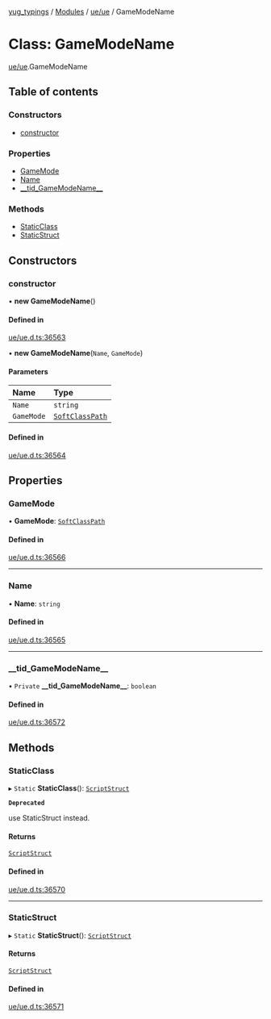 [yug_typings](../README.md) / [Modules](../modules.md) / [ue/ue](../modules/ue_ue.md) / GameModeName

# Class: GameModeName

[ue/ue](../modules/ue_ue.md).GameModeName

## Table of contents

### Constructors

- [constructor](ue_ue.GameModeName.md#constructor)

### Properties

- [GameMode](ue_ue.GameModeName.md#gamemode)
- [Name](ue_ue.GameModeName.md#name)
- [\_\_tid\_GameModeName\_\_](ue_ue.GameModeName.md#__tid_gamemodename__)

### Methods

- [StaticClass](ue_ue.GameModeName.md#staticclass)
- [StaticStruct](ue_ue.GameModeName.md#staticstruct)

## Constructors

### constructor

• **new GameModeName**()

#### Defined in

[ue/ue.d.ts:36563](https://github.com/YugMetaverse/yug_typings/blob/25cad34/ue/ue.d.ts#L36563)

• **new GameModeName**(`Name`, `GameMode`)

#### Parameters

| Name | Type |
| :------ | :------ |
| `Name` | `string` |
| `GameMode` | [`SoftClassPath`](ue_ue.SoftClassPath.md) |

#### Defined in

[ue/ue.d.ts:36564](https://github.com/YugMetaverse/yug_typings/blob/25cad34/ue/ue.d.ts#L36564)

## Properties

### GameMode

• **GameMode**: [`SoftClassPath`](ue_ue.SoftClassPath.md)

#### Defined in

[ue/ue.d.ts:36566](https://github.com/YugMetaverse/yug_typings/blob/25cad34/ue/ue.d.ts#L36566)

___

### Name

• **Name**: `string`

#### Defined in

[ue/ue.d.ts:36565](https://github.com/YugMetaverse/yug_typings/blob/25cad34/ue/ue.d.ts#L36565)

___

### \_\_tid\_GameModeName\_\_

• `Private` **\_\_tid\_GameModeName\_\_**: `boolean`

#### Defined in

[ue/ue.d.ts:36572](https://github.com/YugMetaverse/yug_typings/blob/25cad34/ue/ue.d.ts#L36572)

## Methods

### StaticClass

▸ `Static` **StaticClass**(): [`ScriptStruct`](ue_ue.ScriptStruct.md)

**`Deprecated`**

use StaticStruct instead.

#### Returns

[`ScriptStruct`](ue_ue.ScriptStruct.md)

#### Defined in

[ue/ue.d.ts:36570](https://github.com/YugMetaverse/yug_typings/blob/25cad34/ue/ue.d.ts#L36570)

___

### StaticStruct

▸ `Static` **StaticStruct**(): [`ScriptStruct`](ue_ue.ScriptStruct.md)

#### Returns

[`ScriptStruct`](ue_ue.ScriptStruct.md)

#### Defined in

[ue/ue.d.ts:36571](https://github.com/YugMetaverse/yug_typings/blob/25cad34/ue/ue.d.ts#L36571)
